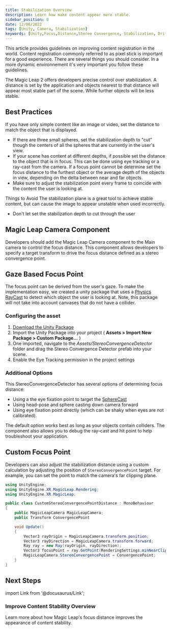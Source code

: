 ```yaml
---
title: Stabilization Overview
description: Learn how make content appear more stable.
sidebar_position: 0
date: 12/08/2022
tags: [Unity, Camera, Stabilization]
keywords: [Unity,Focus,Distance,Stereo Convergence, Stabilization, Drift]
---
```



This article provides guidelines on improving content registration in the world. Content registration commonly referred to as pixel stick is important for a good experience. There are several things you should consider. In a more dynamic environnement it's very important you follow these guidelines.

The Magic Leap 2 offers developers precise control over stabilization. A distance is set by the application and objects nearest to that distance will appear most stable part of the scene. While further objects will be less stable.

## Best Practices

If you have only simple content like an image or video, set the distance to match the object that is displayed.

- If there are three small spheres, set the stabilization depth to "cut" though the centers of all the spheres that are currently in the user's view.
- If your scene has content at different depths, if possible set the distance to the object that is in focus. This can be done using eye tracking or a ray-cast from the camera. If a focus point cannot be determine set the focus distance to the furthest object or the average depth of the objects in view, depending on the delta between near and far objects.
- Make sure to adjust the stabilization point every frame to coincide with the content the user is looking at.

Things to Avoid The stabilization plane is a great tool to achieve stable content, but can cause the image to appear unstable when used incorrectly.

- Don't let set the stabilization depth to cut through the user

## Magic Leap Camera Component

Developers should add the Magic Leap Camera component to the Main camera to control the focus distance. This component allows developers to specify a target transform to drive the focus distance defined as a stereo convergence point.

## Gaze Based Focus Point

The focus point can be derived from the user's gaze. To make the implementation easy, we created a unity package that uses a [Physics RayCast](https://docs.unity3d.com/ScriptReference/Physics.Raycast.html) to detect which object the user is looking at. Note, this package will not take into account canvases that do not have a collider.

### Configuring the asset

1. [Download the Unity Package](pathname:///unity-packages/StereoConvergenceDetector_v1.1.0.unitypackage)
2. Import the Unity Package into your project ( **Assets > Import New Package > Custom Package...** )
3. One imported, navigate to the *Assets/StereoConvergenceDetector* folder and drag the Stereo Convergence Detector prefab into your scene.
4. Enable the Eye Tracking permission in the project settings

### Additional Options

This StereoConvergenceDetector has several options of determining focus distance:

- Using a the eye fixation point to target the [SphereCast](https://docs.unity3d.com/ScriptReference/Physics.SphereCast.html)
- Using head-pose and sphere casting down camera forward
- Using eye fixation point directly (which can be shaky when eyes are not calibrated).
  
The default option works best as long as your objects contain colliders. The component also allows you to debug the ray-cast and hit point to help troubleshoot your application.

## Custom Focus Point

Developers can also adjust the stabilization distance using a custom calculation by adjusting the position of `StereoConvergencePoint` target. For example, you can set the point to match the camera's far clipping plane.

```csharp showLineNumbers
using UnityEngine;
using UnityEngine.XR.MagicLeap.Rendering;
using UnityEngine.XR.MagicLeap;

public class CustomStereoConvergencePointDistance : MonoBehaviour
{
    public MagicLeapCamera MagicLeapCamera;
    public Transform ConvergencePoint

    void Update()
    {
        Vector3 rayOrigin = MagicLeapCamera.transform.position;
        Vector3 rayDirection = MagicLeapCamera.transform.forward;
        Ray ray = new Ray(rayOrigin, rayDirection);
        Vector3 focusPoint = ray.GetPoint(RenderingSettings.minNearClipDistance);
        MagicLeapCamera.StereoConvergencePoint = ConvergencePoint;
    }
}
```

## Next Steps

import Link from '@docusaurus/Link';

<h3><Link to="/docs/guides/best-practices/improve-visual-stability"> Improve Content Stability Overview</Link> </h3>

Learn more about how Magic Leap's focus distance improves the appearance of content stability.
